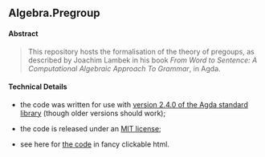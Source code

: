 ## Algebra.Pregroup


#### Abstract

> This repository hosts the formalisation of the theory of pregoups,
> as described by Joachim Lambek in his book *From Word to Sentence: A
> Computational Algebraic Approach To Grammar*, in Agda.

#### Technical Details

  - the code was written for use with [version 2.4.0 of the Agda standard
    library](https://github.com/agda/agda-stdlib/releases/tag/v2.4.0)
    (though older versions should work);

  - the code is released under an [MIT license](code/LICENSE);

  - see here for [the code](http://pepijnkokke.github.io/Algebra.Pregroup/html/Algebra.Pregroup.html)
    in fancy clickable html.
